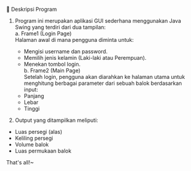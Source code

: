 📌 Deskripsi Program  

1. Program ini merupakan aplikasi GUI sederhana menggunakan Java Swing yang terdiri dari dua tampilan:  
   a. Frame1 (Login Page)  
      Halaman awal di mana pengguna diminta untuk:  
      - Mengisi username dan password.  
      - Memilih jenis kelamin (Laki-laki atau Perempuan).  
      - Menekan tombol login.  
b. Frame2 (Main Page)  
      Setelah login, pengguna akan diarahkan ke halaman utama untuk menghitung berbagai parameter dari sebuah balok berdasarkan input:  
      - Panjang  
      - Lebar  
      - Tinggi  
      
2. Output yang ditampilkan meliputi:  
- Luas persegi (alas)  
- Keliling persegi  
- Volume balok  
- Luas permukaan balok  

That's all!~
